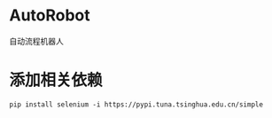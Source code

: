 # AutoRobot
自动流程机器人


# 添加相关依赖
```
pip install selenium -i https://pypi.tuna.tsinghua.edu.cn/simple

```